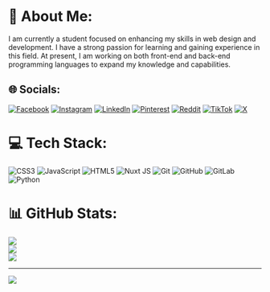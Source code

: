 # 💫 About Me:
I am currently a student focused on enhancing my skills in web design and development. I have a strong passion for learning and gaining experience in this field. At present, I am working on both front-end and back-end programming languages to expand my knowledge and capabilities.


## 🌐 Socials:
[![Facebook](https://img.shields.io/badge/Facebook-%231877F2.svg?logo=Facebook&logoColor=white)](https://facebook.com/hajiarab.mohmmadreza) [![Instagram](https://img.shields.io/badge/Instagram-%23E4405F.svg?logo=Instagram&logoColor=white)](https://instagram.com/m.h.developer) [![LinkedIn](https://img.shields.io/badge/LinkedIn-%230077B5.svg?logo=linkedin&logoColor=white)](https://linkedin.com/in/mohammadreza-hajiarab-799a681b9) [![Pinterest](https://img.shields.io/badge/Pinterest-%23E60023.svg?logo=Pinterest&logoColor=white)](https://pinterest.com/mohammadrezahajiarab) [![Reddit](https://img.shields.io/badge/Reddit-%23FF4500.svg?logo=Reddit&logoColor=white)](https://reddit.com/user/Many-Fan3777/) [![TikTok](https://img.shields.io/badge/TikTok-%23000000.svg?logo=TikTok&logoColor=white)](https://tiktok.com/@hajiarabdeveloper) [![X](https://img.shields.io/badge/X-black.svg?logo=X&logoColor=white)](https://x.com/hajiarabdevelop) 

# 💻 Tech Stack:
![CSS3](https://img.shields.io/badge/css3-%231572B6.svg?style=for-the-badge&logo=css3&logoColor=white) ![JavaScript](https://img.shields.io/badge/javascript-%23323330.svg?style=for-the-badge&logo=javascript&logoColor=%23F7DF1E) ![HTML5](https://img.shields.io/badge/html5-%23E34F26.svg?style=for-the-badge&logo=html5&logoColor=white) ![Nuxt JS](https://img.shields.io/badge/Nuxt-002E3B?style=for-the-badge&logo=nuxt.js&logoColor=#00DC82) ![Git](https://img.shields.io/badge/git-%23F05033.svg?style=for-the-badge&logo=git&logoColor=white) ![GitHub](https://img.shields.io/badge/github-%23121011.svg?style=for-the-badge&logo=github&logoColor=white) ![GitLab](https://img.shields.io/badge/gitlab-%23181717.svg?style=for-the-badge&logo=gitlab&logoColor=white) ![Python](https://img.shields.io/badge/python-3670A0?style=for-the-badge&logo=python&logoColor=ffdd54)
# 📊 GitHub Stats:
![](https://github-readme-stats.vercel.app/api?username=Hajiarab&theme=buefy&hide_border=false&include_all_commits=false&count_private=false)<br/>
![](https://github-readme-streak-stats.herokuapp.com/?user=Hajiarab&theme=buefy&hide_border=false)<br/>
![](https://github-readme-stats.vercel.app/api/top-langs/?username=Hajiarab&theme=buefy&hide_border=false&include_all_commits=false&count_private=false&layout=compact)

---
[![](https://visitcount.itsvg.in/api?id=Hajiarab&icon=6&color=5)](https://visitcount.itsvg.in)

<!-- Proudly created with GPRM ( https://gprm.itsvg.in ) -->
